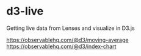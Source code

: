 # d3-live
Getting live data from Lenses and visualize in D3.js

https://observablehq.com/@d3/moving-average
https://observablehq.com/@d3/index-chart

